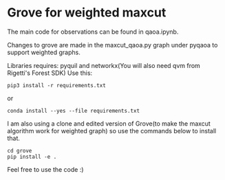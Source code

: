 # Grove for weighted maxcut

The main code for observations can be found in qaoa.ipynb.

Changes to grove are made in the maxcut_qaoa.py graph under pyqaoa to support weighted graphs.

Libraries requires: pyquil and networkx(You will also need qvm from Rigetti's Forest SDK)
Use this:

```
pip3 install -r requirements.txt
```

or

```
conda install --yes --file requirements.txt
```
I am also using a clone and edited version of Grove(to make the maxcut algorithm work for weighted graph) so use the commands below to install that.

```
cd grove
pip install -e .
```


Feel free to use the code :)

